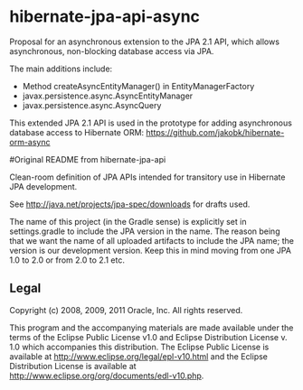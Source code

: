 hibernate-jpa-api-async
=======================

Proposal for an asynchronous extension to the JPA 2.1 API, which allows asynchronous, non-blocking database access via JPA.

The main additions include:
* Method createAsyncEntityManager() in EntityManagerFactory
* javax.persistence.async.AsyncEntityManager
* javax.persistence.async.AsyncQuery

This extended JPA 2.1 API is used in the prototype for adding asynchronous database access to Hibernate ORM: https://github.com/jakobk/hibernate-orm-async


#Original README from hibernate-jpa-api

Clean-room definition of JPA APIs intended for transitory use in Hibernate JPA development.

See http://java.net/projects/jpa-spec/downloads for drafts used.

The name of this project (in the Gradle sense) is explicitly set in settings.gradle to include the JPA version
in the name.  The reason being that we want the name of all uploaded artifacts to include the JPA name; the version
is our development version.  Keep this in mind moving from one JPA 1.0 to 2.0 or from 2.0 to 2.1 etc.

Legal
-----

Copyright (c) 2008, 2009, 2011 Oracle, Inc. All rights reserved.

This program and the accompanying materials are made available under the
terms of the Eclipse Public License v1.0 and Eclipse Distribution License v. 1.0
which accompanies this distribution.  The Eclipse Public License is available
at http://www.eclipse.org/legal/epl-v10.html and the Eclipse Distribution License
is available at http://www.eclipse.org/org/documents/edl-v10.php.

